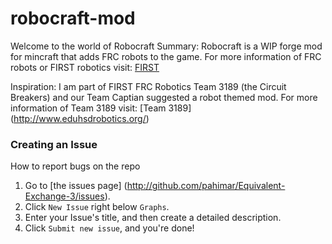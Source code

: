 robocraft-mod
=============
Welcome to the world of Robocraft
  Summary:
  Robocraft is a WIP forge mod for mincraft that adds FRC robots to the game.
  For more information of FRC robots or FIRST robotics visit: [FIRST](http://www.usfirst.org/)
  
  Inspiration:
  I am part of FIRST FRC Robotics Team 3189 (the Circuit Breakers) and our Team Captian suggested a robot themed mod.
  For more information of Team 3189 visit: [Team 3189] (http://www.eduhsdrobotics.org/)
  
### Creating an Issue
  How to report bugs on the repo

1. Go to [the issues page] (http://github.com/pahimar/Equivalent-Exchange-3/issues).
2. Click `New Issue` right below `Graphs`.
3. Enter your Issue's title, and then create a detailed description.
4. Click `Submit new issue`, and you're done!
